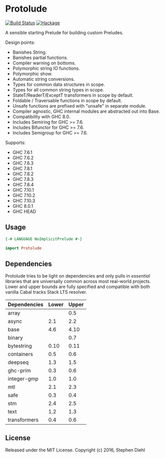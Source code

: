 Protolude
=========

[![Build Status](https://travis-ci.org/sdiehl/protolude.svg?branch=master)](https://travis-ci.org/sdiehl/protolude)
[![Hackage](https://img.shields.io/hackage/v/protolude.svg)](https://hackage.haskell.org/package/protolude)

A sensible starting Prelude for building custom Preludes.

Design points:

* Banishes String.
* Banishes partial functions.
* Compiler warning on bottoms.
* Polymorphic string IO functions.
* Polymorphic show.
* Automatic string conversions.
* Types for common data structures in scope.
* Types for all common string types in scope.
* StateT/ReaderT/ExceptT transformers in scope by default.
* Foldable / Traversable functions in scope by default.
* Unsafe functions are prefixed with "unsafe" in separate module.
* Compiler agnostic, GHC internal modules are abstracted out into Base.
* Compatibility with GHC 8.0.
* Includes Semiring for GHC >= 7.6.
* Includes Bifunctor for GHC >= 7.6.
* Includes Semigroup for GHC >= 7.6.

Supports:

 * GHC 7.6.1
 * GHC 7.6.2
 * GHC 7.6.3
 * GHC 7.8.1
 * GHC 7.8.2
 * GHC 7.8.3
 * GHC 7.8.4
 * GHC 7.10.1
 * GHC 7.10.2
 * GHC 7.10.3
 * GHC 8.0.1
 * GHC HEAD

Usage
-----

```haskell
{-# LANGUAGE NoImplicitPrelude #-}

import Protolude
```

Dependencies
------------

Protolude tries to be light on dependencies and only pulls in *essential*
libraries that are universally common across most real-world projects. Lower and
upper bounds are fully specified and compatible with both vanilla Cabal tracks
Stack LTS resolver.

| Dependencies  | Lower    | Upper    |
| -----------   | -------- | -------- |
| array         |          | 0.5      |
| async         | 2.1      | 2.2      |
| base          | 4.6      | 4.10     |
| binary        |          | 0.7      |
| bytestring    | 0.10     | 0.11     |
| containers    | 0.5      | 0.6      |
| deepseq       | 1.3      | 1.5      |
| ghc-prim      | 0.3      | 0.6      |
| integer-gmp   | 1.0      | 1.0      |
| mtl           | 2.1      | 2.3      |
| safe          | 0.3      | 0.4      |
| stm           | 2.4      | 2.5      |
| text          | 1.2      | 1.3      |
| transformers  | 0.4      | 0.6      |

License
-------

Released under the MIT License.
Copyright (c) 2016, Stephen Diehl
